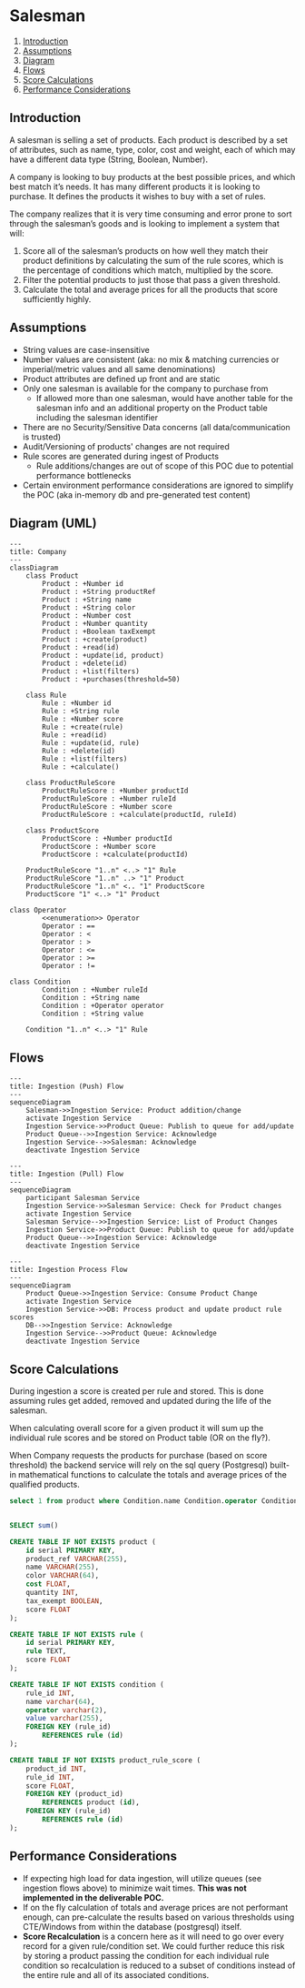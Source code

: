 # Salesman

1. [Introduction](#introduction)
2. [Assumptions](#assumptions)
3. [Diagram](#diagram-uml)
4. [Flows](#flows)
5. [Score Calculations](#score-calculations)
6. [Performance Considerations](#performance-considerations)

## Introduction

A salesman is selling a set of products. Each product is described by a set of attributes,
such as name, type, color, cost and weight, each of which may have a different data
type (String, Boolean, Number).

A company is looking to buy products at the best possible prices, and which best match
it’s needs. It has many different products it is looking to purchase. It defines the
products it wishes to buy with a set of rules.

The company realizes that it is very time consuming and error prone to sort through the
salesman’s goods and is looking to implement a system that will:

1. Score all of the salesman’s products on how well they match their product
   definitions by calculating the sum of the rule scores, which is the percentage of
   conditions which match, multiplied by the score.
2. Filter the potential products to just those that pass a given threshold.
3. Calculate the total and average prices for all the products that score sufficiently
   highly.

## Assumptions

* String values are case-insensitive
* Number values are consistent (aka: no mix & matching currencies or imperial/metric values and all same denominations)
* Product attributes are defined up front and are static
* Only one salesman is available for the company to purchase from
    * If allowed more than one salesman, would have another table for the salesman info and an additional property on
      the Product table including the salesman identifier
* There are no Security/Sensitive Data concerns (all data/communication is trusted)
* Audit/Versioning of products' changes are not required
* Rule scores are generated during ingest of Products
    * Rule additions/changes are out of scope of this POC due to potential performance bottlenecks
* Certain environment performance considerations are ignored to simplify the POC (aka in-memory db and pre-generated
  test content)

## Diagram (UML)

```mermaid
---
title: Company
---
classDiagram
    class Product
        Product : +Number id
        Product : +String productRef
        Product : +String name
        Product : +String color
        Product : +Number cost
        Product : +Number quantity
        Product : +Boolean taxExempt
        Product : +create(product)
        Product : +read(id)
        Product : +update(id, product)
        Product : +delete(id)
        Product : +list(filters)
        Product : +purchases(threshold=50)
    
    class Rule
        Rule : +Number id
        Rule : +String rule
        Rule : +Number score
        Rule : +create(rule)
        Rule : +read(id)
        Rule : +update(id, rule)
        Rule : +delete(id)
        Rule : +list(filters)
        Rule : +calculate()

    class ProductRuleScore
        ProductRuleScore : +Number productId
        ProductRuleScore : +Number ruleId
        ProductRuleScore : +Number score
        ProductRuleScore : +calculate(productId, ruleId)

    class ProductScore
        ProductScore : +Number productId
        ProductScore : +Number score
        ProductScore : +calculate(productId)

    ProductRuleScore "1..n" <..> "1" Rule
    ProductRuleScore "1..n" ..> "1" Product
    ProductRuleScore "1..n" <.. "1" ProductScore
    ProductScore "1" <..> "1" Product

```

```shell
class Operator
        <<enumeration>> Operator
        Operator : ==
        Operator : <
        Operator : >
        Operator : <=
        Operator : >=
        Operator : !=

class Condition
        Condition : +Number ruleId
        Condition : +String name
        Condition : +Operator operator
        Condition : +String value

    Condition "1..n" <..> "1" Rule
```
## Flows

```mermaid
---
title: Ingestion (Push) Flow
---
sequenceDiagram
    Salesman->>Ingestion Service: Product addition/change
    activate Ingestion Service
    Ingestion Service->>Product Queue: Publish to queue for add/update
    Product Queue-->>Ingestion Service: Acknowledge
    Ingestion Service-->>Salesman: Acknowledge
    deactivate Ingestion Service
```

```mermaid
---
title: Ingestion (Pull) Flow
---
sequenceDiagram
    participant Salesman Service
    Ingestion Service->>Salesman Service: Check for Product changes
    activate Ingestion Service
    Salesman Service-->>Ingestion Service: List of Product Changes
    Ingestion Service->>Product Queue: Publish to queue for add/update
    Product Queue-->>Ingestion Service: Acknowledge
    deactivate Ingestion Service
```

```mermaid
---
title: Ingestion Process Flow
---
sequenceDiagram
    Product Queue->>Ingestion Service: Consume Product Change
    activate Ingestion Service
    Ingestion Service->>DB: Process product and update product rule scores
    DB-->>Ingestion Service: Acknowledge
    Ingestion Service-->>Product Queue: Acknowledge
    deactivate Ingestion Service
```

## Score Calculations

During ingestion a score is created per rule and stored. This is done assuming rules get added, removed and updated
during the life of the salesman.

When calculating overall score for a given product it will sum up the individual rule scores and be stored on Product
table (OR on the fly?).

When Company requests the products for purchase (based on score threshold) the backend service will rely on the sql
query (Postgresql) built-in mathematical functions to calculate the totals and average prices of the qualified products.

```sql
select 1 from product where Condition.name Condition.operator Condition.value limit 1;


SELECT sum()
```


```sql
CREATE TABLE IF NOT EXISTS product (
    id serial PRIMARY KEY,
    product_ref VARCHAR(255),
    name VARCHAR(255),
    color VARCHAR(64),
    cost FLOAT,
    quantity INT,
    tax_exempt BOOLEAN,
    score FLOAT
);

CREATE TABLE IF NOT EXISTS rule (
    id serial PRIMARY KEY,
    rule TEXT,
    score FLOAT
);

CREATE TABLE IF NOT EXISTS condition (
    rule_id INT,
    name varchar(64),
    operator varchar(2),
    value varchar(255),
    FOREIGN KEY (rule_id)
        REFERENCES rule (id)
);

CREATE TABLE IF NOT EXISTS product_rule_score (
    product_id INT,
    rule_id INT,
    score FLOAT,
    FOREIGN KEY (product_id)
        REFERENCES product (id),
    FOREIGN KEY (rule_id)
        REFERENCES rule (id)
);
```

## Performance Considerations

* If expecting high load for data ingestion, will utilize queues (see ingestion flows above) to minimize wait times.
  **This was not implemented in the deliverable POC.**
* If on the fly calculation of totals and average prices are not performant enough, can pre-calculate the results
  based on various thresholds using CTE/Windows from within the database (postgresql) itself.
* **Score Recalculation** is a concern here as it will need to go over every record for a given rule/condition set. We
  could further reduce this risk by storing a product passing the condition for each individual rule condition so
  recalculation is reduced to a subset of conditions instead of the entire rule and all of its associated conditions.
